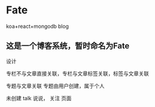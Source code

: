 # Fate
koa+react+mongodb blog

## 这是一个博客系统，暂时命名为Fate


设计

专栏不与文章直接关联，专栏与文章标签关联，标签与文章关联

专题与文章关联 专题由用户创建，属于个人

未创建  talk 说说，  关注 页面